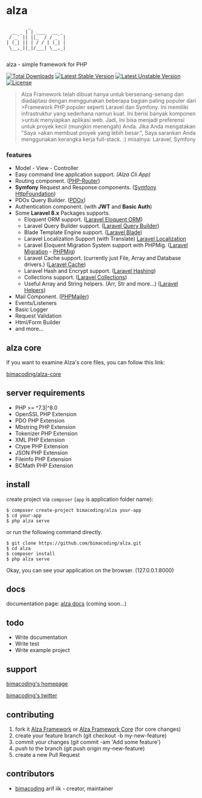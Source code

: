 # alza
```
        _             
  __ _ | | ____  __ _ 
 / _` || ||_  / / _` |
| (_| || | / / | (_| |
 \__,_||_|/___| \__,_|
                      
```
alza - simple framework for PHP

[![Total Downloads](https://poser.pugx.org/bimacoding/alza-core/d/total.svg)](https://packagist.org/packages/bimacoding/alza)
[![Latest Stable Version](https://poser.pugx.org/bimacoding/alza-core/v/stable.svg)](https://packagist.org/packages/bimacoding/alza)
[![Latest Unstable Version](https://poser.pugx.org/bimacoding/alza-core/v/unstable.svg)](https://packagist.org/packages/bimacoding/alza)
[![License](https://poser.pugx.org/bimacoding/alza/license.svg)](https://packagist.org/packages/bimacoding/alza)

> Alza Framework telah dibuat hanya untuk bersenang-senang dan diadaptasi dengan menggunakan beberapa bagian paling populer dari >Framework PHP populer seperti Laravel dan Symfony. Ini memiliki infrastruktur yang sederhana namun kuat. Ini berisi banyak komponen >untuk menyiapkan aplikasi web. Jadi, Ini bisa menjadi preferensi untuk proyek kecil (mungkin menengah) Anda. Jika Anda mengatakan "Saya >akan membuat proyek yang lebih besar.", Saya sarankan Anda menggunakan kerangka kerja full-stack. :) misalnya: Laravel, Symfony

### features
- Model - View - Controller
- Easy command line application support. _(Alza Cli App)_
- Routing component. ([PHP-Router](https://github.com/bimacoding/php-router))
- **Symfony** Request and Response components. ([Symfony HttpFoundation](https://symfony.com/doc/current/components/http_foundation.html))
- PDOx Query Builder. ([PDOx](https://github.com/bimacoding/pdox))
- Authentication component. (with **JWT** and **Basic Auth**)
- Some **Laravel 8.x** Packages supports.
    - Eloquent ORM support. ([Laravel Eloquent ORM](https://laravel.com/docs/eloquent))
    - Laravel Query Builder support. ([Laravel Query Builder](https://laravel.com/docs/queries))
    - Blade Template Engine support. ([Laravel Blade](https://laravel.com/docs/blade))
    - Laravel Localization Support (with Translate)  [Laravel Localization](https://laravel.com/docs/localization)
    - Laravel Eloquent Migration System support with PHPMig. ([Laravel Migration](https://laravel.com/docs/migrations) - [PHPMig](https://github.com/bimacoding/alza-migration))
    - Laravel Cache support. (currently just File, Array and Database drivers.) ([Laravel Cache](https://laravel.com/docs/cache)) 
    - Laravel Hash and Encrypt support. ([Laravel Hashing](https://laravel.com/docs/hashing))
    - Collections support. ([Laravel Collections](https://laravel.com/docs/collections))
    - Useful Array and String helpers. (Arr, Str and more...) ([Laravel Helpers](https://laravel.com/docs/helpers))
- Mail Component. ([PHPMailer](https://github.com/PHPMailer/PHPMailer))
- Events/Listeners
- Basic Logger
- Request Validation
- Html/Form Builder
- and more...

## alza core
If you want to examine Alza's core files, you can follow this link: 

[bimacoding/alza-core](https://github.com/bimacoding/alza-core) 

## server requirements
- PHP >= ^7.3|^8.0
- OpenSSL PHP Extension
- PDO PHP Extension
- Mbstring PHP Extension
- Tokenizer PHP Extension
- XML PHP Extension
- Ctype PHP Extension
- JSON PHP Extension
- Fileinfo PHP Extension
- BCMath PHP Extension

## install
create project via `composer` (`app` is application folder name):
```
$ composer create-project bimacoding/alza your-app
$ cd your-app
$ php alza serve
```

or run the following command directly.

```
$ git clone https://github.com/bimacoding/alza.git
$ cd alza
$ composer install
$ php alza serve
```

Okay, you can see your application on the browser. (127.0.0.1:8000)

## docs
documentation page: [alza docs][doc-url] (coming soon...)

## todo
- Write documentation
- Write test
- Write example project

## support
[bimacoding's homepage][author-url]

[bimacoding's twitter][twitter-url]

## contributing
1. fork it [Alza Framework](https://github.com/bimacoding/alza/fork) or [Alza Framework Core](https://github.com/bimacoding/alza-core/fork) (for core changes)
2. create your feature branch (git checkout -b my-new-feature)
3. commit your changes (git commit -am 'Add some feature')
4. push to the branch (git push origin my-new-feature)
5. create a new Pull Request

## contributors
- [bimacoding](https://github.com/bimacoding) arif iik - creator, maintainer

[mit-url]: http://opensource.org/licenses/MIT
[doc-url]: javascript:;
[author-url]: https://burakdemirtas.org
[twitter-url]: https://twitter.com/bimacoding
